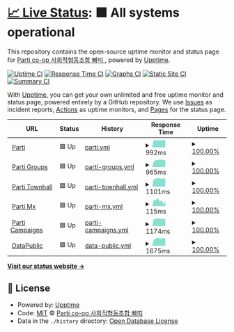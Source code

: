 # [📈 Live Status](https://parti-coop.github.io/parti-mx-upptime): <!--live status--> **🟩 All systems operational**

This repository contains the open-source uptime monitor and status page for [Parti co-op 사회적협동조합 빠띠 ](https://parti.coop), powered by [Upptime](https://github.com/upptime/upptime).

[![Uptime CI](https://github.com/parti-coop/parti-mx-upptime/workflows/Uptime%20CI/badge.svg)](https://github.com/parti-coop/parti-mx-upptime/actions?query=workflow%3A%22Uptime+CI%22)
[![Response Time CI](https://github.com/parti-coop/parti-mx-upptime/workflows/Response%20Time%20CI/badge.svg)](https://github.com/parti-coop/parti-mx-upptime/actions?query=workflow%3A%22Response+Time+CI%22)
[![Graphs CI](https://github.com/parti-coop/parti-mx-upptime/workflows/Graphs%20CI/badge.svg)](https://github.com/parti-coop/parti-mx-upptime/actions?query=workflow%3A%22Graphs+CI%22)
[![Static Site CI](https://github.com/parti-coop/parti-mx-upptime/workflows/Static%20Site%20CI/badge.svg)](https://github.com/parti-coop/parti-mx-upptime/actions?query=workflow%3A%22Static+Site+CI%22)
[![Summary CI](https://github.com/parti-coop/parti-mx-upptime/workflows/Summary%20CI/badge.svg)](https://github.com/parti-coop/parti-mx-upptime/actions?query=workflow%3A%22Summary+CI%22)

With [Upptime](https://upptime.js.org), you can get your own unlimited and free uptime monitor and status page, powered entirely by a GitHub repository. We use [Issues](https://github.com/parti-coop/parti-mx-upptime/issues) as incident reports, [Actions](https://github.com/parti-coop/parti-mx-upptime/actions) as uptime monitors, and [Pages](https://parti-coop.github.io/parti-mx-upptime) for the status page.

<!--start: status pages-->
<!-- This summary is generated by Upptime (https://github.com/upptime/upptime) -->
<!-- Do not edit this manually, your changes will be overwritten -->
<!-- prettier-ignore -->
| URL | Status | History | Response Time | Uptime |
| --- | ------ | ------- | ------------- | ------ |
| <img alt="" src="https://favicons.githubusercontent.com/parti.coop" height="13"> [Parti](https://parti.coop) | 🟩 Up | [parti.yml](https://github.com/parti-coop/parti-mx-upptime/commits/HEAD/history/parti.yml) | <details><summary><img alt="Response time graph" src="./graphs/parti/response-time-week.png" height="20"> 992ms</summary><br><a href="https://parti-coop.github.io/parti-mx-upptime/history/parti"><img alt="Response time 990" src="https://img.shields.io/endpoint?url=https%3A%2F%2Fraw.githubusercontent.com%2Fparti-coop%2Fparti-mx-upptime%2FHEAD%2Fapi%2Fparti%2Fresponse-time.json"></a><br><a href="https://parti-coop.github.io/parti-mx-upptime/history/parti"><img alt="24-hour response time 1030" src="https://img.shields.io/endpoint?url=https%3A%2F%2Fraw.githubusercontent.com%2Fparti-coop%2Fparti-mx-upptime%2FHEAD%2Fapi%2Fparti%2Fresponse-time-day.json"></a><br><a href="https://parti-coop.github.io/parti-mx-upptime/history/parti"><img alt="7-day response time 992" src="https://img.shields.io/endpoint?url=https%3A%2F%2Fraw.githubusercontent.com%2Fparti-coop%2Fparti-mx-upptime%2FHEAD%2Fapi%2Fparti%2Fresponse-time-week.json"></a><br><a href="https://parti-coop.github.io/parti-mx-upptime/history/parti"><img alt="30-day response time 1016" src="https://img.shields.io/endpoint?url=https%3A%2F%2Fraw.githubusercontent.com%2Fparti-coop%2Fparti-mx-upptime%2FHEAD%2Fapi%2Fparti%2Fresponse-time-month.json"></a><br><a href="https://parti-coop.github.io/parti-mx-upptime/history/parti"><img alt="1-year response time 990" src="https://img.shields.io/endpoint?url=https%3A%2F%2Fraw.githubusercontent.com%2Fparti-coop%2Fparti-mx-upptime%2FHEAD%2Fapi%2Fparti%2Fresponse-time-year.json"></a></details> | <details><summary><a href="https://parti-coop.github.io/parti-mx-upptime/history/parti">100.00%</a></summary><a href="https://parti-coop.github.io/parti-mx-upptime/history/parti"><img alt="All-time uptime 100.00%" src="https://img.shields.io/endpoint?url=https%3A%2F%2Fraw.githubusercontent.com%2Fparti-coop%2Fparti-mx-upptime%2FHEAD%2Fapi%2Fparti%2Fuptime.json"></a><br><a href="https://parti-coop.github.io/parti-mx-upptime/history/parti"><img alt="24-hour uptime 100.00%" src="https://img.shields.io/endpoint?url=https%3A%2F%2Fraw.githubusercontent.com%2Fparti-coop%2Fparti-mx-upptime%2FHEAD%2Fapi%2Fparti%2Fuptime-day.json"></a><br><a href="https://parti-coop.github.io/parti-mx-upptime/history/parti"><img alt="7-day uptime 100.00%" src="https://img.shields.io/endpoint?url=https%3A%2F%2Fraw.githubusercontent.com%2Fparti-coop%2Fparti-mx-upptime%2FHEAD%2Fapi%2Fparti%2Fuptime-week.json"></a><br><a href="https://parti-coop.github.io/parti-mx-upptime/history/parti"><img alt="30-day uptime 100.00%" src="https://img.shields.io/endpoint?url=https%3A%2F%2Fraw.githubusercontent.com%2Fparti-coop%2Fparti-mx-upptime%2FHEAD%2Fapi%2Fparti%2Fuptime-month.json"></a><br><a href="https://parti-coop.github.io/parti-mx-upptime/history/parti"><img alt="1-year uptime 100.00%" src="https://img.shields.io/endpoint?url=https%3A%2F%2Fraw.githubusercontent.com%2Fparti-coop%2Fparti-mx-upptime%2FHEAD%2Fapi%2Fparti%2Fuptime-year.json"></a></details>
| <img alt="" src="https://favicons.githubusercontent.com/parti.xyz" height="13"> [Parti Groups](https://parti.xyz) | 🟩 Up | [parti-groups.yml](https://github.com/parti-coop/parti-mx-upptime/commits/HEAD/history/parti-groups.yml) | <details><summary><img alt="Response time graph" src="./graphs/parti-groups/response-time-week.png" height="20"> 965ms</summary><br><a href="https://parti-coop.github.io/parti-mx-upptime/history/parti-groups"><img alt="Response time 1541" src="https://img.shields.io/endpoint?url=https%3A%2F%2Fraw.githubusercontent.com%2Fparti-coop%2Fparti-mx-upptime%2FHEAD%2Fapi%2Fparti-groups%2Fresponse-time.json"></a><br><a href="https://parti-coop.github.io/parti-mx-upptime/history/parti-groups"><img alt="24-hour response time 940" src="https://img.shields.io/endpoint?url=https%3A%2F%2Fraw.githubusercontent.com%2Fparti-coop%2Fparti-mx-upptime%2FHEAD%2Fapi%2Fparti-groups%2Fresponse-time-day.json"></a><br><a href="https://parti-coop.github.io/parti-mx-upptime/history/parti-groups"><img alt="7-day response time 965" src="https://img.shields.io/endpoint?url=https%3A%2F%2Fraw.githubusercontent.com%2Fparti-coop%2Fparti-mx-upptime%2FHEAD%2Fapi%2Fparti-groups%2Fresponse-time-week.json"></a><br><a href="https://parti-coop.github.io/parti-mx-upptime/history/parti-groups"><img alt="30-day response time 958" src="https://img.shields.io/endpoint?url=https%3A%2F%2Fraw.githubusercontent.com%2Fparti-coop%2Fparti-mx-upptime%2FHEAD%2Fapi%2Fparti-groups%2Fresponse-time-month.json"></a><br><a href="https://parti-coop.github.io/parti-mx-upptime/history/parti-groups"><img alt="1-year response time 1541" src="https://img.shields.io/endpoint?url=https%3A%2F%2Fraw.githubusercontent.com%2Fparti-coop%2Fparti-mx-upptime%2FHEAD%2Fapi%2Fparti-groups%2Fresponse-time-year.json"></a></details> | <details><summary><a href="https://parti-coop.github.io/parti-mx-upptime/history/parti-groups">100.00%</a></summary><a href="https://parti-coop.github.io/parti-mx-upptime/history/parti-groups"><img alt="All-time uptime 100.00%" src="https://img.shields.io/endpoint?url=https%3A%2F%2Fraw.githubusercontent.com%2Fparti-coop%2Fparti-mx-upptime%2FHEAD%2Fapi%2Fparti-groups%2Fuptime.json"></a><br><a href="https://parti-coop.github.io/parti-mx-upptime/history/parti-groups"><img alt="24-hour uptime 100.00%" src="https://img.shields.io/endpoint?url=https%3A%2F%2Fraw.githubusercontent.com%2Fparti-coop%2Fparti-mx-upptime%2FHEAD%2Fapi%2Fparti-groups%2Fuptime-day.json"></a><br><a href="https://parti-coop.github.io/parti-mx-upptime/history/parti-groups"><img alt="7-day uptime 100.00%" src="https://img.shields.io/endpoint?url=https%3A%2F%2Fraw.githubusercontent.com%2Fparti-coop%2Fparti-mx-upptime%2FHEAD%2Fapi%2Fparti-groups%2Fuptime-week.json"></a><br><a href="https://parti-coop.github.io/parti-mx-upptime/history/parti-groups"><img alt="30-day uptime 100.00%" src="https://img.shields.io/endpoint?url=https%3A%2F%2Fraw.githubusercontent.com%2Fparti-coop%2Fparti-mx-upptime%2FHEAD%2Fapi%2Fparti-groups%2Fuptime-month.json"></a><br><a href="https://parti-coop.github.io/parti-mx-upptime/history/parti-groups"><img alt="1-year uptime 100.00%" src="https://img.shields.io/endpoint?url=https%3A%2F%2Fraw.githubusercontent.com%2Fparti-coop%2Fparti-mx-upptime%2FHEAD%2Fapi%2Fparti-groups%2Fuptime-year.json"></a></details>
| <img alt="" src="https://favicons.githubusercontent.com/townhall.kr" height="13"> [Parti Townhall](https://townhall.kr/) | 🟩 Up | [parti-townhall.yml](https://github.com/parti-coop/parti-mx-upptime/commits/HEAD/history/parti-townhall.yml) | <details><summary><img alt="Response time graph" src="./graphs/parti-townhall/response-time-week.png" height="20"> 1101ms</summary><br><a href="https://parti-coop.github.io/parti-mx-upptime/history/parti-townhall"><img alt="Response time 1039" src="https://img.shields.io/endpoint?url=https%3A%2F%2Fraw.githubusercontent.com%2Fparti-coop%2Fparti-mx-upptime%2FHEAD%2Fapi%2Fparti-townhall%2Fresponse-time.json"></a><br><a href="https://parti-coop.github.io/parti-mx-upptime/history/parti-townhall"><img alt="24-hour response time 1060" src="https://img.shields.io/endpoint?url=https%3A%2F%2Fraw.githubusercontent.com%2Fparti-coop%2Fparti-mx-upptime%2FHEAD%2Fapi%2Fparti-townhall%2Fresponse-time-day.json"></a><br><a href="https://parti-coop.github.io/parti-mx-upptime/history/parti-townhall"><img alt="7-day response time 1101" src="https://img.shields.io/endpoint?url=https%3A%2F%2Fraw.githubusercontent.com%2Fparti-coop%2Fparti-mx-upptime%2FHEAD%2Fapi%2Fparti-townhall%2Fresponse-time-week.json"></a><br><a href="https://parti-coop.github.io/parti-mx-upptime/history/parti-townhall"><img alt="30-day response time 1084" src="https://img.shields.io/endpoint?url=https%3A%2F%2Fraw.githubusercontent.com%2Fparti-coop%2Fparti-mx-upptime%2FHEAD%2Fapi%2Fparti-townhall%2Fresponse-time-month.json"></a><br><a href="https://parti-coop.github.io/parti-mx-upptime/history/parti-townhall"><img alt="1-year response time 1039" src="https://img.shields.io/endpoint?url=https%3A%2F%2Fraw.githubusercontent.com%2Fparti-coop%2Fparti-mx-upptime%2FHEAD%2Fapi%2Fparti-townhall%2Fresponse-time-year.json"></a></details> | <details><summary><a href="https://parti-coop.github.io/parti-mx-upptime/history/parti-townhall">100.00%</a></summary><a href="https://parti-coop.github.io/parti-mx-upptime/history/parti-townhall"><img alt="All-time uptime 99.83%" src="https://img.shields.io/endpoint?url=https%3A%2F%2Fraw.githubusercontent.com%2Fparti-coop%2Fparti-mx-upptime%2FHEAD%2Fapi%2Fparti-townhall%2Fuptime.json"></a><br><a href="https://parti-coop.github.io/parti-mx-upptime/history/parti-townhall"><img alt="24-hour uptime 100.00%" src="https://img.shields.io/endpoint?url=https%3A%2F%2Fraw.githubusercontent.com%2Fparti-coop%2Fparti-mx-upptime%2FHEAD%2Fapi%2Fparti-townhall%2Fuptime-day.json"></a><br><a href="https://parti-coop.github.io/parti-mx-upptime/history/parti-townhall"><img alt="7-day uptime 100.00%" src="https://img.shields.io/endpoint?url=https%3A%2F%2Fraw.githubusercontent.com%2Fparti-coop%2Fparti-mx-upptime%2FHEAD%2Fapi%2Fparti-townhall%2Fuptime-week.json"></a><br><a href="https://parti-coop.github.io/parti-mx-upptime/history/parti-townhall"><img alt="30-day uptime 100.00%" src="https://img.shields.io/endpoint?url=https%3A%2F%2Fraw.githubusercontent.com%2Fparti-coop%2Fparti-mx-upptime%2FHEAD%2Fapi%2Fparti-townhall%2Fuptime-month.json"></a><br><a href="https://parti-coop.github.io/parti-mx-upptime/history/parti-townhall"><img alt="1-year uptime 99.83%" src="https://img.shields.io/endpoint?url=https%3A%2F%2Fraw.githubusercontent.com%2Fparti-coop%2Fparti-mx-upptime%2FHEAD%2Fapi%2Fparti-townhall%2Fuptime-year.json"></a></details>
| <img alt="" src="https://favicons.githubusercontent.com/parti.mx" height="13"> [Parti Mx](https://parti.mx) | 🟩 Up | [parti-mx.yml](https://github.com/parti-coop/parti-mx-upptime/commits/HEAD/history/parti-mx.yml) | <details><summary><img alt="Response time graph" src="./graphs/parti-mx/response-time-week.png" height="20"> 115ms</summary><br><a href="https://parti-coop.github.io/parti-mx-upptime/history/parti-mx"><img alt="Response time 80" src="https://img.shields.io/endpoint?url=https%3A%2F%2Fraw.githubusercontent.com%2Fparti-coop%2Fparti-mx-upptime%2FHEAD%2Fapi%2Fparti-mx%2Fresponse-time.json"></a><br><a href="https://parti-coop.github.io/parti-mx-upptime/history/parti-mx"><img alt="24-hour response time 147" src="https://img.shields.io/endpoint?url=https%3A%2F%2Fraw.githubusercontent.com%2Fparti-coop%2Fparti-mx-upptime%2FHEAD%2Fapi%2Fparti-mx%2Fresponse-time-day.json"></a><br><a href="https://parti-coop.github.io/parti-mx-upptime/history/parti-mx"><img alt="7-day response time 115" src="https://img.shields.io/endpoint?url=https%3A%2F%2Fraw.githubusercontent.com%2Fparti-coop%2Fparti-mx-upptime%2FHEAD%2Fapi%2Fparti-mx%2Fresponse-time-week.json"></a><br><a href="https://parti-coop.github.io/parti-mx-upptime/history/parti-mx"><img alt="30-day response time 105" src="https://img.shields.io/endpoint?url=https%3A%2F%2Fraw.githubusercontent.com%2Fparti-coop%2Fparti-mx-upptime%2FHEAD%2Fapi%2Fparti-mx%2Fresponse-time-month.json"></a><br><a href="https://parti-coop.github.io/parti-mx-upptime/history/parti-mx"><img alt="1-year response time 80" src="https://img.shields.io/endpoint?url=https%3A%2F%2Fraw.githubusercontent.com%2Fparti-coop%2Fparti-mx-upptime%2FHEAD%2Fapi%2Fparti-mx%2Fresponse-time-year.json"></a></details> | <details><summary><a href="https://parti-coop.github.io/parti-mx-upptime/history/parti-mx">100.00%</a></summary><a href="https://parti-coop.github.io/parti-mx-upptime/history/parti-mx"><img alt="All-time uptime 100.00%" src="https://img.shields.io/endpoint?url=https%3A%2F%2Fraw.githubusercontent.com%2Fparti-coop%2Fparti-mx-upptime%2FHEAD%2Fapi%2Fparti-mx%2Fuptime.json"></a><br><a href="https://parti-coop.github.io/parti-mx-upptime/history/parti-mx"><img alt="24-hour uptime 100.00%" src="https://img.shields.io/endpoint?url=https%3A%2F%2Fraw.githubusercontent.com%2Fparti-coop%2Fparti-mx-upptime%2FHEAD%2Fapi%2Fparti-mx%2Fuptime-day.json"></a><br><a href="https://parti-coop.github.io/parti-mx-upptime/history/parti-mx"><img alt="7-day uptime 100.00%" src="https://img.shields.io/endpoint?url=https%3A%2F%2Fraw.githubusercontent.com%2Fparti-coop%2Fparti-mx-upptime%2FHEAD%2Fapi%2Fparti-mx%2Fuptime-week.json"></a><br><a href="https://parti-coop.github.io/parti-mx-upptime/history/parti-mx"><img alt="30-day uptime 100.00%" src="https://img.shields.io/endpoint?url=https%3A%2F%2Fraw.githubusercontent.com%2Fparti-coop%2Fparti-mx-upptime%2FHEAD%2Fapi%2Fparti-mx%2Fuptime-month.json"></a><br><a href="https://parti-coop.github.io/parti-mx-upptime/history/parti-mx"><img alt="1-year uptime 100.00%" src="https://img.shields.io/endpoint?url=https%3A%2F%2Fraw.githubusercontent.com%2Fparti-coop%2Fparti-mx-upptime%2FHEAD%2Fapi%2Fparti-mx%2Fuptime-year.json"></a></details>
| <img alt="" src="https://favicons.githubusercontent.com/campaigns.kr" height="13"> [Parti Campaigns](https://campaigns.kr) | 🟩 Up | [parti-campaigns.yml](https://github.com/parti-coop/parti-mx-upptime/commits/HEAD/history/parti-campaigns.yml) | <details><summary><img alt="Response time graph" src="./graphs/parti-campaigns/response-time-week.png" height="20"> 1174ms</summary><br><a href="https://parti-coop.github.io/parti-mx-upptime/history/parti-campaigns"><img alt="Response time 1117" src="https://img.shields.io/endpoint?url=https%3A%2F%2Fraw.githubusercontent.com%2Fparti-coop%2Fparti-mx-upptime%2FHEAD%2Fapi%2Fparti-campaigns%2Fresponse-time.json"></a><br><a href="https://parti-coop.github.io/parti-mx-upptime/history/parti-campaigns"><img alt="24-hour response time 1158" src="https://img.shields.io/endpoint?url=https%3A%2F%2Fraw.githubusercontent.com%2Fparti-coop%2Fparti-mx-upptime%2FHEAD%2Fapi%2Fparti-campaigns%2Fresponse-time-day.json"></a><br><a href="https://parti-coop.github.io/parti-mx-upptime/history/parti-campaigns"><img alt="7-day response time 1174" src="https://img.shields.io/endpoint?url=https%3A%2F%2Fraw.githubusercontent.com%2Fparti-coop%2Fparti-mx-upptime%2FHEAD%2Fapi%2Fparti-campaigns%2Fresponse-time-week.json"></a><br><a href="https://parti-coop.github.io/parti-mx-upptime/history/parti-campaigns"><img alt="30-day response time 1146" src="https://img.shields.io/endpoint?url=https%3A%2F%2Fraw.githubusercontent.com%2Fparti-coop%2Fparti-mx-upptime%2FHEAD%2Fapi%2Fparti-campaigns%2Fresponse-time-month.json"></a><br><a href="https://parti-coop.github.io/parti-mx-upptime/history/parti-campaigns"><img alt="1-year response time 1117" src="https://img.shields.io/endpoint?url=https%3A%2F%2Fraw.githubusercontent.com%2Fparti-coop%2Fparti-mx-upptime%2FHEAD%2Fapi%2Fparti-campaigns%2Fresponse-time-year.json"></a></details> | <details><summary><a href="https://parti-coop.github.io/parti-mx-upptime/history/parti-campaigns">100.00%</a></summary><a href="https://parti-coop.github.io/parti-mx-upptime/history/parti-campaigns"><img alt="All-time uptime 99.99%" src="https://img.shields.io/endpoint?url=https%3A%2F%2Fraw.githubusercontent.com%2Fparti-coop%2Fparti-mx-upptime%2FHEAD%2Fapi%2Fparti-campaigns%2Fuptime.json"></a><br><a href="https://parti-coop.github.io/parti-mx-upptime/history/parti-campaigns"><img alt="24-hour uptime 100.00%" src="https://img.shields.io/endpoint?url=https%3A%2F%2Fraw.githubusercontent.com%2Fparti-coop%2Fparti-mx-upptime%2FHEAD%2Fapi%2Fparti-campaigns%2Fuptime-day.json"></a><br><a href="https://parti-coop.github.io/parti-mx-upptime/history/parti-campaigns"><img alt="7-day uptime 100.00%" src="https://img.shields.io/endpoint?url=https%3A%2F%2Fraw.githubusercontent.com%2Fparti-coop%2Fparti-mx-upptime%2FHEAD%2Fapi%2Fparti-campaigns%2Fuptime-week.json"></a><br><a href="https://parti-coop.github.io/parti-mx-upptime/history/parti-campaigns"><img alt="30-day uptime 100.00%" src="https://img.shields.io/endpoint?url=https%3A%2F%2Fraw.githubusercontent.com%2Fparti-coop%2Fparti-mx-upptime%2FHEAD%2Fapi%2Fparti-campaigns%2Fuptime-month.json"></a><br><a href="https://parti-coop.github.io/parti-mx-upptime/history/parti-campaigns"><img alt="1-year uptime 99.99%" src="https://img.shields.io/endpoint?url=https%3A%2F%2Fraw.githubusercontent.com%2Fparti-coop%2Fparti-mx-upptime%2FHEAD%2Fapi%2Fparti-campaigns%2Fuptime-year.json"></a></details>
| <img alt="" src="https://favicons.githubusercontent.com/datapublic.kr" height="13"> [DataPublic](https://datapublic.kr) | 🟩 Up | [data-public.yml](https://github.com/parti-coop/parti-mx-upptime/commits/HEAD/history/data-public.yml) | <details><summary><img alt="Response time graph" src="./graphs/data-public/response-time-week.png" height="20"> 1675ms</summary><br><a href="https://parti-coop.github.io/parti-mx-upptime/history/data-public"><img alt="Response time 1618" src="https://img.shields.io/endpoint?url=https%3A%2F%2Fraw.githubusercontent.com%2Fparti-coop%2Fparti-mx-upptime%2FHEAD%2Fapi%2Fdata-public%2Fresponse-time.json"></a><br><a href="https://parti-coop.github.io/parti-mx-upptime/history/data-public"><img alt="24-hour response time 1596" src="https://img.shields.io/endpoint?url=https%3A%2F%2Fraw.githubusercontent.com%2Fparti-coop%2Fparti-mx-upptime%2FHEAD%2Fapi%2Fdata-public%2Fresponse-time-day.json"></a><br><a href="https://parti-coop.github.io/parti-mx-upptime/history/data-public"><img alt="7-day response time 1675" src="https://img.shields.io/endpoint?url=https%3A%2F%2Fraw.githubusercontent.com%2Fparti-coop%2Fparti-mx-upptime%2FHEAD%2Fapi%2Fdata-public%2Fresponse-time-week.json"></a><br><a href="https://parti-coop.github.io/parti-mx-upptime/history/data-public"><img alt="30-day response time 1636" src="https://img.shields.io/endpoint?url=https%3A%2F%2Fraw.githubusercontent.com%2Fparti-coop%2Fparti-mx-upptime%2FHEAD%2Fapi%2Fdata-public%2Fresponse-time-month.json"></a><br><a href="https://parti-coop.github.io/parti-mx-upptime/history/data-public"><img alt="1-year response time 1618" src="https://img.shields.io/endpoint?url=https%3A%2F%2Fraw.githubusercontent.com%2Fparti-coop%2Fparti-mx-upptime%2FHEAD%2Fapi%2Fdata-public%2Fresponse-time-year.json"></a></details> | <details><summary><a href="https://parti-coop.github.io/parti-mx-upptime/history/data-public">100.00%</a></summary><a href="https://parti-coop.github.io/parti-mx-upptime/history/data-public"><img alt="All-time uptime 99.98%" src="https://img.shields.io/endpoint?url=https%3A%2F%2Fraw.githubusercontent.com%2Fparti-coop%2Fparti-mx-upptime%2FHEAD%2Fapi%2Fdata-public%2Fuptime.json"></a><br><a href="https://parti-coop.github.io/parti-mx-upptime/history/data-public"><img alt="24-hour uptime 100.00%" src="https://img.shields.io/endpoint?url=https%3A%2F%2Fraw.githubusercontent.com%2Fparti-coop%2Fparti-mx-upptime%2FHEAD%2Fapi%2Fdata-public%2Fuptime-day.json"></a><br><a href="https://parti-coop.github.io/parti-mx-upptime/history/data-public"><img alt="7-day uptime 100.00%" src="https://img.shields.io/endpoint?url=https%3A%2F%2Fraw.githubusercontent.com%2Fparti-coop%2Fparti-mx-upptime%2FHEAD%2Fapi%2Fdata-public%2Fuptime-week.json"></a><br><a href="https://parti-coop.github.io/parti-mx-upptime/history/data-public"><img alt="30-day uptime 100.00%" src="https://img.shields.io/endpoint?url=https%3A%2F%2Fraw.githubusercontent.com%2Fparti-coop%2Fparti-mx-upptime%2FHEAD%2Fapi%2Fdata-public%2Fuptime-month.json"></a><br><a href="https://parti-coop.github.io/parti-mx-upptime/history/data-public"><img alt="1-year uptime 99.98%" src="https://img.shields.io/endpoint?url=https%3A%2F%2Fraw.githubusercontent.com%2Fparti-coop%2Fparti-mx-upptime%2FHEAD%2Fapi%2Fdata-public%2Fuptime-year.json"></a></details>

<!--end: status pages-->

[**Visit our status website →**](https://parti-coop.github.io/parti-mx-upptime)

## 📄 License

- Powered by: [Upptime](https://github.com/upptime/upptime)
- Code: [MIT](./LICENSE) © [Parti co-op 사회적협동조합 빠띠 ](https://parti.coop)
- Data in the `./history` directory: [Open Database License](https://opendatacommons.org/licenses/odbl/1-0/)
